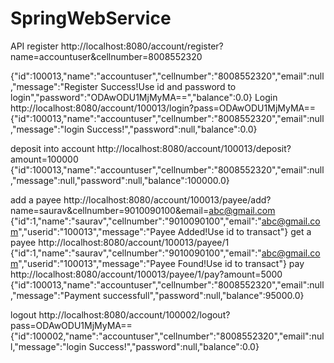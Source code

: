# SpringWebService
API
register
http://localhost:8080/account/register?name=accountuser&cellnumber=8008552320

{"id":100013,"name":"accountuser","cellnumber":"8008552320","email":null,"message":"Register Success!Use id  and password to login","password":"ODAwODU1MjMyMA==","balance":0.0}
Login
http://localhost:8080/account/100013/login?pass=ODAwODU1MjMyMA==
{"id":100013,"name":"accountuser","cellnumber":"8008552320","email":null,"message":"login Success!","password":null,"balance":0.0}

deposit into account
http://localhost:8080/account/100013/deposit?amount=100000
{"id":100013,"name":"accountuser","cellnumber":"8008552320","email":null,"message":null,"password":null,"balance":100000.0}

add a payee
http://localhost:8080/account/100013/payee/add?name=saurav&cellnumber=9010090100&email=abc@gmail.com
{"id":1,"name":"saurav","cellnumber":"9010090100","email":"abc@gmail.com","userid":"100013","message":"Payee Added!Use id to transact"}
get a payee
http://localhost:8080/account/100013/payee/1
{"id":1,"name":"saurav","cellnumber":"9010090100","email":"abc@gmail.com","userid":"100013","message":"Payee Found!Use id to transact"}
pay 
http://localhost:8080/account/100013/payee/1/pay?amount=5000
{"id":100013,"name":"accountuser","cellnumber":"8008552320","email":null,"message":"Payment successfull","password":null,"balance":95000.0}




logout
http://localhost:8080/account/100002/logout?pass=ODAwODU1MjMyMA==
{"id":100002,"name":"accountuser","cellnumber":"8008552320","email":null,"message":"login Success!","password":null,"balance":0.0}








